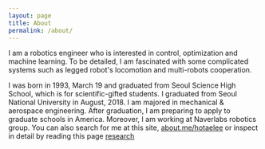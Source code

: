 ```yaml
---
layout: page
title: About
permalink: /about/
---
```

I am a robotics engineer who is interested in control, optimization and machine learning. To be detailed, I am fascinated with some complicated systems such as legged robot's locomotion and multi-robots cooperation.

I was born in 1993, March 19 and graduated from Seoul Science High School, which is for scientific-gifted students.
I graduated from Seoul National University in August, 2018. I am majored in mechanical & aerospace engineering. After graduation, I am preparing to apply to graduate schools in America. Moreover, I am working at Naverlabs robotics group. You can also search for me at this site, [about.me/hotaelee](http://about.me/hotaelee) or inspect in detail by reading this page [research](/research)



  <div class="profile col one right">    
      <img class="one" /assets/hotae_profile.jpg">    
  </div>
